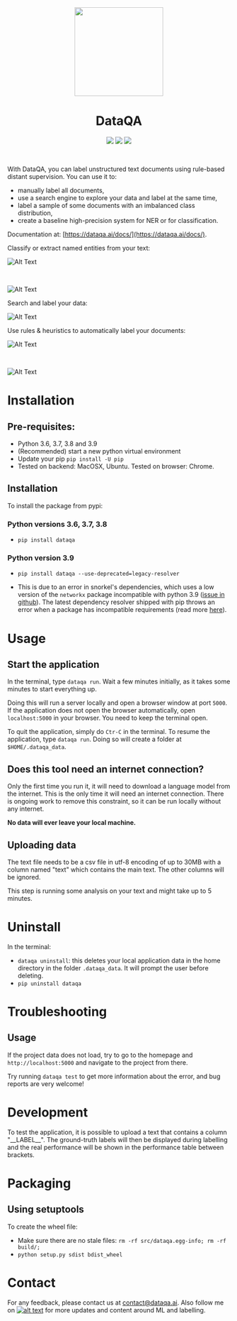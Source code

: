 <div align="center">
    <img src="dataqa-ui/public/images/protractor.png?raw=true" width="200" height="200"/>
    <h1 align="center">DataQA</h1>
</div>

<div align="center">
    <img src="https://img.shields.io/github/license/dataqa/dataqa?color=success"/>
    <img src="https://img.shields.io/pypi/v/dataqa.svg?label=PyPI&logo=PyPI&logoColor=white&color=success"/>
    <img src="https://github.com/dataqa/dataqa/actions/workflows/github-actions.yml/badge.svg?&color=success"/>
</div>

&nbsp;

With DataQA, you can label unstructured text documents using rule-based distant supervision. You can use it to:
* manually label all documents,
* use a search engine to explore your data and label at the same time,
* label a sample of some documents with an imbalanced class distribution,
* create a baseline high-precision system for NER or for classification.

Documentation at: [https://dataqa.ai/docs/](https://dataqa.ai/docs/).

Classify or extract named entities from your text:

![Alt Text](github_images/classification.gif)

&nbsp;

![Alt Text](github_images/ner_labelling.gif)

Search and label your data:

![Alt Text](github_images/search.gif)

Use rules & heuristics to automatically label your documents:

![Alt Text](github_images/rule_creation.gif)

&nbsp;

![Alt Text](github_images/ner_rule.gif)


# Installation

## Pre-requisites:

* Python 3.6, 3.7, 3.8 and 3.9
* (Recommended) start a new python virtual environment
* Update your pip `pip install -U pip`
* Tested on backend: MacOSX, Ubuntu. Tested on browser: Chrome.

## Installation

To install the package from pypi:

### Python versions 3.6, 3.7, 3.8

* `pip install dataqa`

### Python version 3.9

* `pip install dataqa --use-deprecated=legacy-resolver`

* This is due to an error in snorkel's dependencies, which uses a low version of the `networkx` package incompatible with python 3.9 ([issue in github](https://github.com/snorkel-team/snorkel/issues/1667)). The latest dependency resolver shipped with pip throws an error when a package has incompatible requirements (read more [here](https://pip.pypa.io/en/latest/user_guide/#changes-to-the-pip-dependency-resolver-in-20-3-2020)).

# Usage

## Start the application

In the terminal, type `dataqa run`. Wait a few minutes initially, as it takes some minutes to start everything up.

Doing this will run a server locally and open a browser window at port `5000`. If the application does not open the browser automatically, open `localhost:5000` in your browser. You need to keep the terminal open.

To quit the application, simply do `Ctr-C` in the terminal. To resume the application, type `dataqa run`. Doing so will create a folder at `$HOME/.dataqa_data`.

## Does this tool need an internet connection?

Only the first time you run it, it will need to download a language model from the internet. This is the only time it will need an internet connection. There is ongoing work to remove this constraint, so it can be run locally without any internet.

**No data will ever leave your local machine.**

## Uploading data

The text file needs to be a csv file in utf-8 encoding of up to 30MB with a column named "text" which contains the main text. The other columns will be ignored.

This step is running some analysis on your text and might take up to 5 minutes.


# Uninstall

In the terminal:

* `dataqa uninstall`: this deletes your local application data in the home directory in the folder `.dataqa_data`. It will prompt the user before deleting.
* `pip uninstall dataqa` 


# Troubleshooting

## Usage 

If the project data does not load, try to go to the homepage and `http://localhost:5000` and navigate to the project from there.

Try running `dataqa test` to get more information about the error, and bug reports are very welcome!

# Development

To test the application, it is possible to upload a text that contains a column "\_\_LABEL\_\_". The ground-truth labels will then be displayed during labelling and the real performance will be shown in the performance table between brackets.

# Packaging

## Using setuptools

To create the wheel file:

* Make sure there are no stale files: `rm -rf src/dataqa.egg-info; rm -rf build/;`
* `python setup.py sdist bdist_wheel`

# Contact

For any feedback, please contact us at contact@dataqa.ai. Also follow me on [![alt text][1.1]][1] for more updates and content around ML and labelling.

[1.1]: https://i.imgur.com/wWzX9uB.png 
[1]: https://www.twitter.com/DataqaAi